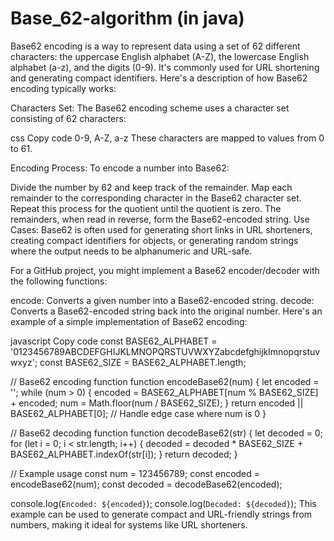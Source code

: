# Base_62-algorithm (in java)
Base62 encoding is a way to represent data using a set of 62 different characters: the uppercase English alphabet (A-Z), the lowercase English alphabet (a-z), and the digits (0-9). It's commonly used for URL shortening and generating compact identifiers.
Here's a description of how Base62 encoding typically works:

Characters Set: The Base62 encoding scheme uses a character set consisting of 62 characters:

css
Copy code
0-9, A-Z, a-z
These characters are mapped to values from 0 to 61.

Encoding Process: To encode a number into Base62:

Divide the number by 62 and keep track of the remainder.
Map each remainder to the corresponding character in the Base62 character set.
Repeat this process for the quotient until the quotient is zero.
The remainders, when read in reverse, form the Base62-encoded string.
Use Cases: Base62 is often used for generating short links in URL shorteners, creating compact identifiers for objects, or generating random strings where the output needs to be alphanumeric and URL-safe.

For a GitHub project, you might implement a Base62 encoder/decoder with the following functions:

encode: Converts a given number into a Base62-encoded string.
decode: Converts a Base62-encoded string back into the original number.
Here's an example of a simple implementation of Base62 encoding:

javascript
Copy code
const BASE62_ALPHABET = '0123456789ABCDEFGHIJKLMNOPQRSTUVWXYZabcdefghijklmnopqrstuvwxyz';
const BASE62_SIZE = BASE62_ALPHABET.length;

// Base62 encoding function
function encodeBase62(num) {
    let encoded = '';
    while (num > 0) {
        encoded = BASE62_ALPHABET[num % BASE62_SIZE] + encoded;
        num = Math.floor(num / BASE62_SIZE);
    }
    return encoded || BASE62_ALPHABET[0]; // Handle edge case where num is 0
}

// Base62 decoding function
function decodeBase62(str) {
    let decoded = 0;
    for (let i = 0; i < str.length; i++) {
        decoded = decoded * BASE62_SIZE + BASE62_ALPHABET.indexOf(str[i]);
    }
    return decoded;
}

// Example usage
const num = 123456789;
const encoded = encodeBase62(num);
const decoded = decodeBase62(encoded);

console.log(`Encoded: ${encoded}`);
console.log(`Decoded: ${decoded}`);
This example can be used to generate compact and URL-friendly strings from numbers, making it ideal for systems like URL shorteners.
